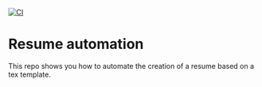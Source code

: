 [![CI](https://github.com/ShoofLLC/resume_automation/actions/workflows/build_pdfs.yml/badge.svg)](https://github.com/ShoofLLC/resume_automation/actions/workflows/build_pdfs.yml)
# Resume automation
This repo shows you how to automate the creation of a resume based on a tex template.
